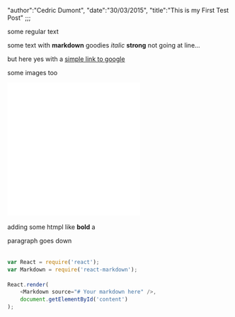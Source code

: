 "author":"Cedric Dumont",
"date":"30/03/2015",
"title":"This is my First Test Post"
;;;

some regular text

some text with **markdown** goodies *italic* **strong**
not going at line...

but here yes with a [simple link to google](www.google.com)

some images too

![insert images too](../images/nono-icon-white-500.png)

adding some htmpl like <b>bold</b> a <p> paragraph goes down</p>

```js

var React = require('react');
var Markdown = require('react-markdown');

React.render(
    <Markdown source="# Your markdown here" />,
    document.getElementById('content')
);

```